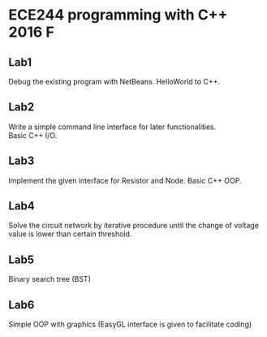 # ECE244 programming with C++ 2016 F
## Lab1
Debug the existing program with NetBeans. HelloWorld to C++.
## Lab2
Write a simple command line interface for later functionalities.  
Basic C++ I/O.
## Lab3
Implement the given interface for Resistor and Node.
Basic C++ OOP.
## Lab4
Solve the circuit network by iterative procedure until the change of voltage value is lower than certain threshold.
## Lab5
Binary search tree (BST)
## Lab6
Simple OOP with graphics (EasyGL interface is given to facilitate coding)
